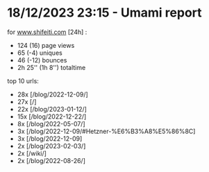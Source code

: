 # 18/12/2023 23:15 - Umami report
for www.shifeiti.com [24h] :

 - 124 (16) page views
 - 65 (-4) uniques
 - 46 (-12) bounces
 - 2h 25'' (1h 8'') totaltime


top 10 urls:
 - 28x [/blog/2022-12-09/]
 - 27x [/]
 - 22x [/blog/2023-01-12/]
 - 15x [/blog/2022-12-22/]
 - 8x [/blog/2022-05-07/]
 - 3x [/blog/2022-12-09/#Hetzner-%E6%B3%A8%E5%86%8C]
 - 3x [/blog/2022-12-09]
 - 2x [/blog/2023-02-03/]
 - 2x [/wiki/]
 - 2x [/blog/2022-08-26/]


